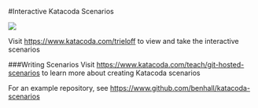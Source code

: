 #Interactive Katacoda Scenarios

[![](http://shields.katacoda.com/katacoda/trieloff/count.svg)](https://www.katacoda.com/trieloff "Get your profile on Katacoda.com")

Visit https://www.katacoda.com/trieloff to view and take the interactive scenarios

###Writing Scenarios
Visit https://www.katacoda.com/teach/git-hosted-scenarios to learn more about creating Katacoda scenarios

For an example repository, see https://www.github.com/benhall/katacoda-scenarios
